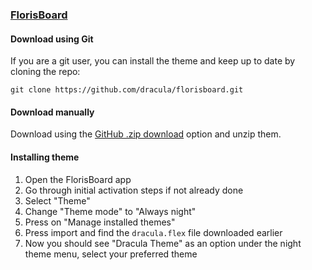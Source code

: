 ### [FlorisBoard](https://github.com/florisboard/florisboard)

#### Download using Git

If you are a git user, you can install the theme and keep up to date by cloning the repo:

    git clone https://github.com/dracula/florisboard.git

#### Download manually

Download using the [GitHub .zip download](https://github.com/dracula/florisboard/archive/master.zip) option and unzip them.

#### Installing theme

1.  Open the FlorisBoard app
2.  Go through initial activation steps if not already done
3.  Select "Theme"
4.  Change "Theme mode" to "Always night"
5.  Press on "Manage installed themes"
7.  Press import and find the `dracula.flex` file downloaded earlier
8.  Now you should see "Dracula Theme" as an option under the night theme menu, select your preferred theme

